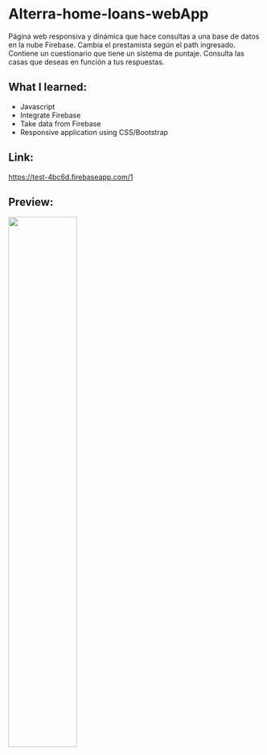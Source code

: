 # Alterra-home-loans-webApp
Página web responsiva y dinámica que hace consultas a una base de datos en la nube Firebase. Cambia el prestamista según el path ingresado. Contiene un cuestionario que tiene un sistema de puntaje. Consulta las casas que deseas en función a tus respuestas.

## What I learned:
- Javascript
- Integrate Firebase
- Take data from Firebase 
- Responsive application using CSS/Bootstrap

## Link:
https://test-4bc6d.firebaseapp.com/1

## Preview:
<p float="left">
  <img src="https://github.com/sergiornelas/Alterra-home-loans-webApp/1.jpeg" width="52%"
